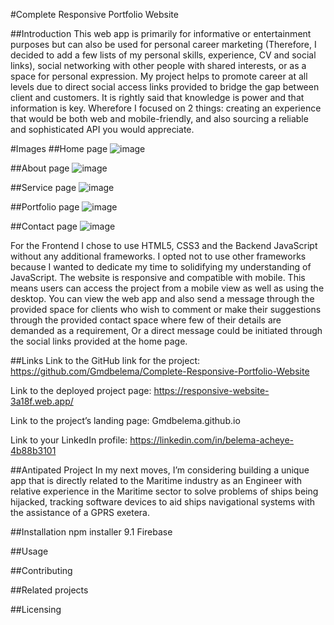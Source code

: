 #Complete Responsive Portfolio Website

##Introduction
This web app is primarily for informative or entertainment purposes but can also be used for personal career marketing (Therefore, I decided to add a few lists of my personal skills, experience, CV and social links), social networking with other people with shared interests, or as a space for personal expression. My project helps to promote career at all levels due to direct social access links provided to bridge the gap between client and customers. It is rightly said that knowledge is power and that information is key. Wherefore I focused on 2 things: creating an experience that would be both web and mobile-friendly, and also sourcing a reliable and sophisticated API you would appreciate.

#Images
##Home page 
![image](https://github.com/Gmdbelema/Complete-Responsive-Portfolio-Website/assets/111180687/2159836d-54ce-41f7-9280-2fdbac7c6571)

##About page
![image](https://github.com/Gmdbelema/Complete-Responsive-Portfolio-Website/assets/111180687/c58eef66-f07a-4b5b-8119-c3c3b9f50b45)

##Service page
![image](https://github.com/Gmdbelema/Complete-Responsive-Portfolio-Website/assets/111180687/14d9653e-0249-4401-a1da-c95cdbc7eced)

##Portfolio page
![image](https://github.com/Gmdbelema/Complete-Responsive-Portfolio-Website/assets/111180687/74cae071-72c7-4894-9ac5-d6940908cdf0)

##Contact page
![image](https://github.com/Gmdbelema/Complete-Responsive-Portfolio-Website/assets/111180687/2d8a9574-c887-4e85-96ff-7af70d6455e1)

For the Frontend I chose to use HTML5, CSS3 and the Backend JavaScript without any additional frameworks. I opted not to use other frameworks because I wanted to dedicate my time to solidifying my understanding of JavaScript. The website is responsive and compatible with mobile. This means users can access the project from a mobile view as well as using the desktop. You can view the web app and also send a message through the provided space for clients who wish to comment or make their suggestions through the provided contact space where few of their details are demanded as a requirement, Or a direct message could be initiated through the social links provided at the home page.

##Links
Link to the GitHub link for the project:
https://github.com/Gmdbelema/Complete-Responsive-Portfolio-Website

Link to the deployed project page:
https://responsive-website-3a18f.web.app/

Link to the project’s landing page:
Gmdbelema.github.io

Link to your LinkedIn profile:
https://linkedin.com/in/belema-acheye-4b88b3101


##Antipated Project 
In my next moves, I’m considering building a unique app that is directly related to the Maritime industry as an Engineer with relative experience in the Maritime sector to solve problems of ships being hijacked, tracking software devices to aid ships navigational systems with the assistance of a GPRS exetera.


##Installation
npm installer 9.1
Firebase

##Usage

##Contributing

##Related projects

##Licensing
